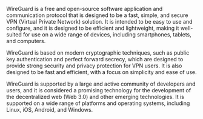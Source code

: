 WireGuard is a free and open-source software application and communication protocol that is designed to be a fast, simple, and secure VPN (Virtual Private Network) solution. It is intended to be easy to use and configure, and it is designed to be efficient and lightweight, making it well-suited for use on a wide range of devices, including smartphones, tablets, and computers.

WireGuard is based on modern cryptographic techniques, such as public key authentication and perfect forward secrecy, which are designed to provide strong security and privacy protection for VPN users. It is also designed to be fast and efficient, with a focus on simplicity and ease of use.

WireGuard is supported by a large and active community of developers and users, and it is considered a promising technology for the development of the decentralized web (Web 3.0) and other emerging technologies. It is supported on a wide range of platforms and operating systems, including Linux, iOS, Android, and Windows.